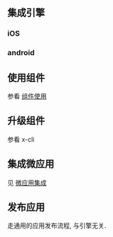 ## 集成引擎
### iOS



### android




## 使用组件
参看   [组件使用](./docs/modules/组件-使用.md)


## 升级组件
参看 x-cli 

## 集成微应用
见 [微应用集成](./docs/microApp/微应用-集成.md)
## 发布应用
走通用的应用发布流程, 与引擎无关.
